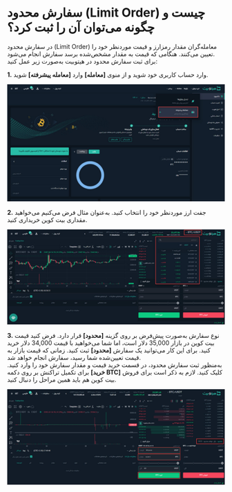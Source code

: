 # سفارش محدود (Limit Order) چیست و چگونه می‌توان آن را ثبت کرد؟
در سفارش محدود (Limit Order) معامله‌گران مقدار رمزارز و قیمت موردنظر خود را تعیین می‌کنند. هنگامی که قیمت به مقدار مشخص‌شده برسد سفارش انجام می‌شود.<br>
برای ثبت سفارش محدود در هیتوبیت به‌صورت زیر عمل کنید:

**1.**	وارد حساب کاربری خود شوید و از منوی **[معامله]** وارد **[معامله پیشرفته]** شوید.

![منوی معاملات پیشرفته](./Images/advanced-trade-menu.jpg)

**2.** جفت ارز موردنظر خود را انتخاب کنید. به‌عنوان مثال فرض می‌کنیم می‌خواهید مقداری بیت کوین خریداری کنید.


![انتخاب جفت ارز](./Images/select-currency-pair.jpg)

**3.** نوع سفارش به‌صورت پیش‌فرض بر روی گزینه **[محدود]** قرار دارد. فرض کنید قیمت بیت کوین در بازار 35,000 دلار است، اما شما می‌خواهید با قیمت 34,000 دلار خرید کنید. برای این کار می‌توانید یک سفارش **[محدود]** ثبت کنید. زمانی که قیمت بازار به قیمت تعیین‌شده شما رسید، سفارش انجام خواهد شد. <br>
 به‌منظور ثبت سفارش محدود، در قسمت خرید قیمت و مقدار سفارش خود را وارد کنید. برای تکمیل تراکنش بر روی دکمه **[خرید BTC]** کلیک  کنید. لازم به ذکر است برای فروش بیت کوین هم باید  همین مراحل را دنبال کنید.

![سفارش محدود](./Images/limit-order.jpg)